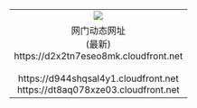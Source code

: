 ﻿<table>
  <tr></tr>
  <tr><td colspan=2 align=center><img src="https://d2x2tn7eseo8mk.cloudfront.net/Up/oGate.jpg" /></td></tr>
  <tr><td colspan=2 align=center>网门动态网址<br/>(最新)
<br>https://d2x2tn7eseo8mk.cloudfront.net
<br/>
<br>https://d944shqsal4y1.cloudfront.net
<br>https://dt8aq078xze03.cloudfront.net
    </td>
  </tr>
</table>
